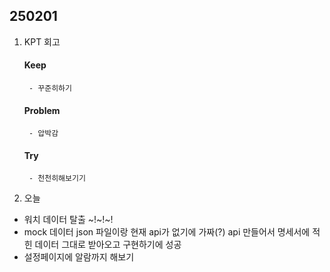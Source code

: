 

## 250201

1. KPT 회고
    #### Keep
        - 꾸준히하기

    #### Problem
        - 압박감

    #### Try
        - 천천히해보기기


2. 오늘
- 워치 데이터 탈출 ~!~!~!
- mock 데이터 json 파일이랑 현재 api가 없기에 가짜(?) api 만들어서 명세서에 적힌 데이터 그대로 받아오고 구현하기에 성공
- 설정페이지에 알람까지 해보기 

